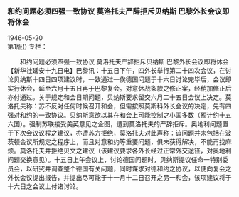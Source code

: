 ### 和约问题必须四强一致协议  莫洛托夫严辞拒斥贝纳斯  巴黎外长会议即将休会  

1946-05-20  
第1版()
专栏：

　　和约问题必须四强一致协议
    莫洛托夫严辞拒斥贝纳斯
    巴黎外长会议即将休会
    【新华社延安十九日电】巴黎讯：十五日下午，四外长举行第二十四次会议，在讨论贝纳斯十四日四项建议时，一致通过一俟德国问题于十六日讨论完毕后，会议即实行休会，延至六月十五日再于巴黎复会。对意休战条款之修正案，经稍加修正后亦付通过。关于规定和会日期问题，贝纳斯要求留交六月二十五日会议上决定。莫洛托夫称：苏不反对任何时候召开和会，但需按照莫斯科外长会议的决定，先有四强对和约的一致协议。贝纳斯意欲以其在和会上可能控制之小国多数（预计约十五六国）。强制苏联接受美英意见之企图，遭到莫洛托夫的严辞拒斥。奥地利问题置于下次会议议程之建议，亦遭苏方拒绝，莫洛托夫对此声称：该问题并未包括在波茨顿会议所规定之程序上，而且对意和约等重要问题，俱未获得解决，不能再找麻烦。莫洛托夫并拒绝贝文之建议（该建议要求各外长经过正常外交途径，对奥地利问题交换意见）。十五日上午会议上，讨论德国问题时，贝纳斯提议任命一特别委员会，以研究并调查整个德国有关问题，同时谋求对德和约之协议，以便向复会之外长会议提出报告，并提出尽可能于十一月十二日召开之另一和会，该项建议将于十六日之会议上付诸讨论。  
